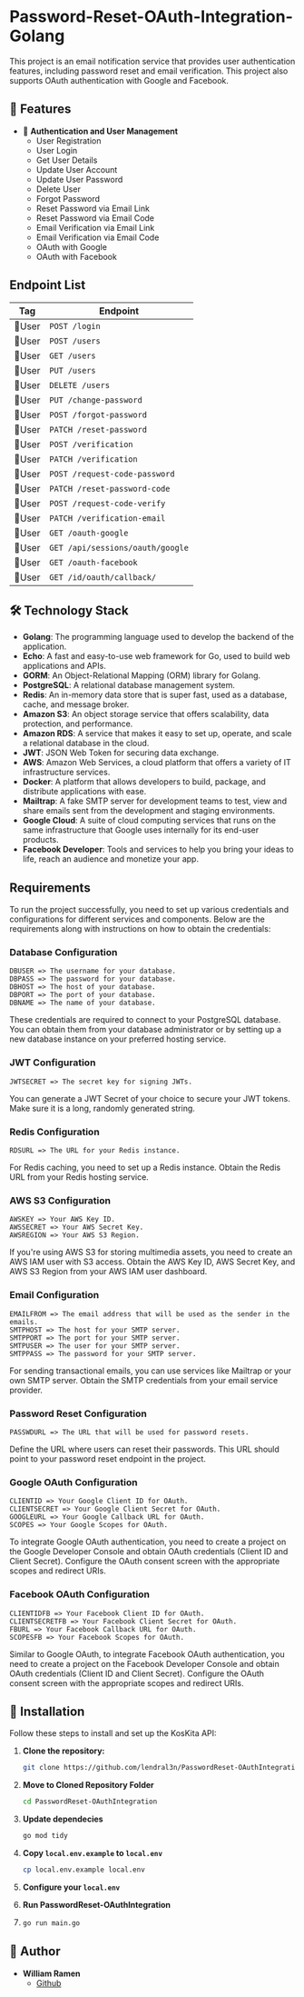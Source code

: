 # Password-Reset-OAuth-Integration-Golang

This project is an email notification service that provides user authentication features, including password reset and email verification. This project also supports OAuth authentication with Google and Facebook.

## 🔮 Features

- 👤 **Authentication and User Management**
  - User Registration
  - User Login
  - Get User Details
  - Update User Account
  - Update User Password
  - Delete User
  - Forgot Password
  - Reset Password via Email Link
  - Reset Password via Email Code
  - Email Verification via Email Link
  - Email Verification via Email Code
  - OAuth with Google
  - OAuth with Facebook

## Endpoint List

| Tag    | Endpoint                         |
| ------ | -------------------------------- |
| 👤User | `POST /login`                    |
| 👤User | `POST /users`                    |
| 👤User | `GET /users`                     |
| 👤User | `PUT /users`                     |
| 👤User | `DELETE /users`                  |
| 👤User | `PUT /change-password`           |
| 👤User | `POST /forgot-password`          |
| 👤User | `PATCH /reset-password`          |
| 👤User | `POST /verification`             |
| 👤User | `PATCH /verification`            |
| 👤User | `POST /request-code-password`    |
| 👤User | `PATCH /reset-password-code`     |
| 👤User | `POST /request-code-verify`      |
| 👤User | `PATCH /verification-email`      |
| 👤User | `GET /oauth-google`              |
| 👤User | `GET /api/sessions/oauth/google` |
| 👤User | `GET /oauth-facebook`            |
| 👤User | `GET /id/oauth/callback/`        |

## 🛠️ Technology Stack

- **Golang**: The programming language used to develop the backend of the application.
- **Echo**: A fast and easy-to-use web framework for Go, used to build web applications and APIs.
- **GORM**: An Object-Relational Mapping (ORM) library for Golang.
- **PostgreSQL**: A relational database management system.
- **Redis**: An in-memory data store that is super fast, used as a database, cache, and message broker.
- **Amazon S3**: An object storage service that offers scalability, data protection, and performance.
- **Amazon RDS**: A service that makes it easy to set up, operate, and scale a relational database in the cloud.
- **JWT**: JSON Web Token for securing data exchange.
- **AWS**: Amazon Web Services, a cloud platform that offers a variety of IT infrastructure services.
- **Docker**: A platform that allows developers to build, package, and distribute applications with ease.
- **Mailtrap**: A fake SMTP server for development teams to test, view and share emails sent from the development and staging environments.
- **Google Cloud**: A suite of cloud computing services that runs on the same infrastructure that Google uses internally for its end-user products.
- **Facebook Developer**: Tools and services to help you bring your ideas to life, reach an audience and monetize your app.

## Requirements

To run the project successfully, you need to set up various credentials and configurations for different services and components. Below are the requirements along with instructions on how to obtain the credentials:

### Database Configuration
```
DBUSER => The username for your database.
DBPASS => The password for your database.
DBHOST => The host of your database.
DBPORT => The port of your database.
DBNAME => The name of your database.
```

These credentials are required to connect to your PostgreSQL database. You can obtain them from your database administrator or by setting up a new database instance on your preferred hosting service.

### JWT Configuration
```
JWTSECRET => The secret key for signing JWTs.
```

You can generate a JWT Secret of your choice to secure your JWT tokens. Make sure it is a long, randomly generated string.

### Redis Configuration
```
RDSURL => The URL for your Redis instance.
```

For Redis caching, you need to set up a Redis instance. Obtain the Redis URL from your Redis hosting service.

### AWS S3 Configuration
```
AWSKEY => Your AWS Key ID.
AWSSECRET => Your AWS Secret Key.
AWSREGION => Your AWS S3 Region.
```

If you're using AWS S3 for storing multimedia assets, you need to create an AWS IAM user with S3 access. Obtain the AWS Key ID, AWS Secret Key, and AWS S3 Region from your AWS IAM user dashboard.

### Email Configuration
```
EMAILFROM => The email address that will be used as the sender in the emails.
SMTPHOST => The host for your SMTP server.
SMTPPORT => The port for your SMTP server.
SMTPUSER => The user for your SMTP server.
SMTPPASS => The password for your SMTP server.
```
For sending transactional emails, you can use services like Mailtrap or your own SMTP server. Obtain the SMTP credentials from your email service provider.

### Password Reset Configuration
```
PASSWDURL => The URL that will be used for password resets.
```

Define the URL where users can reset their passwords. This URL should point to your password reset endpoint in the project.

### Google OAuth Configuration


```
CLIENTID => Your Google Client ID for OAuth.
CLIENTSECRET => Your Google Client Secret for OAuth.
GOOGLEURL => Your Google Callback URL for OAuth.
SCOPES => Your Google Scopes for OAuth.
```

To integrate Google OAuth authentication, you need to create a project on the Google Developer Console and obtain OAuth credentials (Client ID and Client Secret). Configure the OAuth consent screen with the appropriate scopes and redirect URIs.

### Facebook OAuth Configuration
```
CLIENTIDFB => Your Facebook Client ID for OAuth.
CLIENTSECRETFB => Your Facebook Client Secret for OAuth.
FBURL => Your Facebook Callback URL for OAuth.
SCOPESFB => Your Facebook Scopes for OAuth.
```
Similar to Google OAuth, to integrate Facebook OAuth authentication, you need to create a project on the Facebook Developer Console and obtain OAuth credentials (Client ID and Client Secret). Configure the OAuth consent screen with the appropriate scopes and redirect URIs.

## 🧰 Installation
Follow these steps to install and set up the KosKita API:
1. **Clone the repository:**

   ```bash
   git clone https://github.com/lendral3n/PasswordReset-OAuthIntegration.git
   
2. **Move to Cloned Repository Folder**

    ```bash
    cd PasswordReset-OAuthIntegration
    
3. **Update dependecies**
    
    ```bash
    go mod tidy
    ```

4. **Copy `local.env.example` to `local.env`**

    ```bash
    cp local.env.example local.env
    ```

5. **Configure your `local.env`**
6. **Run PasswordReset-OAuthIntegration** 
7. 
    ```bash
    go run main.go
    ```
## 🤖 Author

- **William Ramen**
  - [Github](https://github.com/william-ramen)